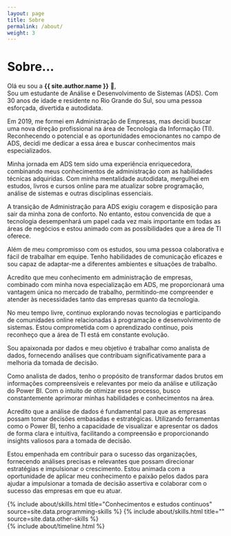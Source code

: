```yaml
---
layout: page
title: Sobre
permalink: /about/
weight: 3
---
```


# **Sobre...**

Olá eu sou a **{{ site.author.name }}** :wave:,<br>
Sou um estudante de Análise e Desenvolvimento de Sistemas (ADS). Com 30 anos de idade e residente no Rio Grande do Sul, sou uma pessoa esforçada, divertida e autodidata.

Em 2019, me formei em Administração de Empresas, mas decidi buscar uma nova direção profissional na área de Tecnologia da Informação (TI). Reconhecendo o potencial e as oportunidades emocionantes no campo de ADS, decidi me dedicar a essa área e buscar conhecimentos mais especializados.

Minha jornada em ADS tem sido uma experiência enriquecedora, combinando meus conhecimentos de administração com as habilidades técnicas adquiridas. Com minha mentalidade autodidata, mergulhei em estudos, livros e cursos online para me atualizar sobre programação, análise de sistemas e outras disciplinas essenciais.

A transição de Administração para ADS exigiu coragem e disposição para sair da minha zona de conforto. No entanto, estou convencida de que a tecnologia desempenhará um papel cada vez mais importante em todas as áreas de negócios e estou animado com as possibilidades que a área de TI oferece.

Além de meu compromisso com os estudos, sou uma pessoa colaborativa e fácil de trabalhar em equipe. Tenho habilidades de comunicação eficazes e sou capaz de adaptar-me a diferentes ambientes e situações de trabalho.

Acredito que meu conhecimento em administração de empresas, combinado com minha nova especialização em ADS, me proporcionará uma vantagem única no mercado de trabalho, permitindo-me compreender e atender às necessidades tanto das empresas quanto da tecnologia.

No meu tempo livre, continuo explorando novas tecnologias e participando de comunidades online relacionadas à programação e desenvolvimento de sistemas. Estou comprometida com o aprendizado contínuo, pois reconheço que a área de TI está em constante evolução.

 Sou apaixonada por dados e meu objetivo é trabalhar como analista de dados, fornecendo análises que contribuam significativamente para a melhoria da tomada de decisão.

Como analista de dados, tenho o propósito de transformar dados brutos em informações compreensíveis e relevantes por meio da análise e utilização do Power BI. Com o intuito de otimizar esse processo, busco constantemente aprimorar minhas habilidades e conhecimentos na área.

Acredito que a análise de dados é fundamental para que as empresas possam tomar decisões embasadas e estratégicas. Utilizando ferramentas como o Power BI, tenho a capacidade de visualizar e apresentar os dados de forma clara e intuitiva, facilitando a compreensão e proporcionando insights valiosos para a tomada de decisão.

Estou empenhada em contribuir para o sucesso das organizações, fornecendo análises precisas e relevantes que possam direcionar estratégias e impulsionar o crescimento. Estou animada com a oportunidade de aplicar meu conhecimento e paixão pelos dados para ajudar a impulsionar a tomada de decisão assertiva e colaborar com o sucesso das empresas em que eu atuar.

<div class="row">
{% include about/skills.html title="Conhecimentos e estudos continuos" source=site.data.programming-skills %}
{% include about/skills.html title="" source=site.data.other-skills %}
</div>

<div class="row">
{% include about/timeline.html %}
</div>